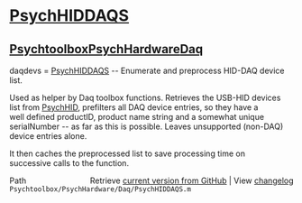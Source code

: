 # [PsychHIDDAQS](PsychHIDDAQS)
## [Psychtoolbox](Psychtoolbox)[PsychHardware](PsychHardware)[Daq](Daq)

daqdevs = [PsychHIDDAQS](PsychHIDDAQS) -- Enumerate and preprocess HID-DAQ device list.  
  
Used as helper by Daq toolbox functions. Retrieves the USB-HID devices  
list from [PsychHID](PsychHID), prefilters all DAQ device entries, so they have a  
well defined productID, product name string and a somewhat unique  
serialNumber -- as far as this is possible. Leaves unsupported (non-DAQ)  
device entries alone.  
  
It then caches the preprocessed list to save processing time on  
successive calls to the function.  
  




<div class="code_header" style="text-align:right;">
  <span style="float:left;">Path&nbsp;&nbsp;</span> <span class="counter">Retrieve <a href=
  "https://raw.github.com/Psychtoolbox-3/Psychtoolbox-3/beta/Psychtoolbox/PsychHardware/Daq/PsychHIDDAQS.m">current version from GitHub</a> | View <a href=
  "https://github.com/Psychtoolbox-3/Psychtoolbox-3/commits/beta/Psychtoolbox/PsychHardware/Daq/PsychHIDDAQS.m">changelog</a></span>
</div>
<div class="code">
  <code>Psychtoolbox/PsychHardware/Daq/PsychHIDDAQS.m</code>
</div>

